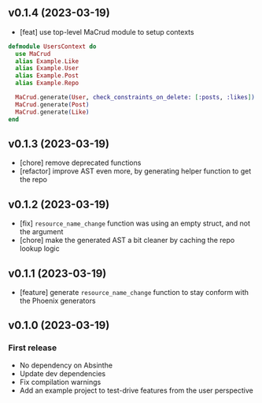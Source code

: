 ## v0.1.4 (2023-03-19)

  * [feat] use top-level MaCrud module to setup contexts
  ```elixir
  defmodule UsersContext do
    use MaCrud
    alias Example.Like
    alias Example.User
    alias Example.Post
    alias Example.Repo

    MaCrud.generate(User, check_constraints_on_delete: [:posts, :likes])
    MaCrud.generate(Post)
    MaCrud.generate(Like)
  end
  ```


## v0.1.3 (2023-03-19)

  * [chore] remove deprecated functions
  * [refactor] improve AST even more, by generating helper function to get the repo

## v0.1.2 (2023-03-19)

  * [fix] `resource_name_change` function was using an empty struct, and not the argument
  * [chore] make the generated AST a bit cleaner by caching the repo lookup logic

## v0.1.1 (2023-03-19)

  * [feature] generate `resource_name_change` function to stay conform with the Phoenix generators

## v0.1.0 (2023-03-19)

### First release

  * No dependency on Absinthe
  * Update dev dependencies
  * Fix compilation warnings
  * Add an example project to test-drive features from the user perspective
